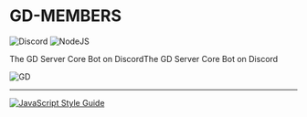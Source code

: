# GD-MEMBERS

![Discord](https://dcbadge.vercel.app/api/shield/141957307591426050)
![NodeJS](https://img.shields.io/badge/node.js-6DA55F?style=for-the-badge&logo=node.js&logoColor=white)

The GD Server Core Bot on DiscordThe GD Server Core Bot on Discord

![GD](https://cdn.discordapp.com/icons/720275637415182416/06a587e9136d7afae49760b07b6a3685.webp)
___

[![JavaScript Style Guide](https://cdn.rawgit.com/standard/standard/master/badge.svg)](https://github.com/standard/standard)
